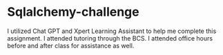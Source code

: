 # Sqlalchemy-challenge
I utilized Chat GPT and Xpert Learning Assistant to help me complete this assignment.
I attended tutoring through the BCS.
I attended office hours before and after class for assistance as well.
